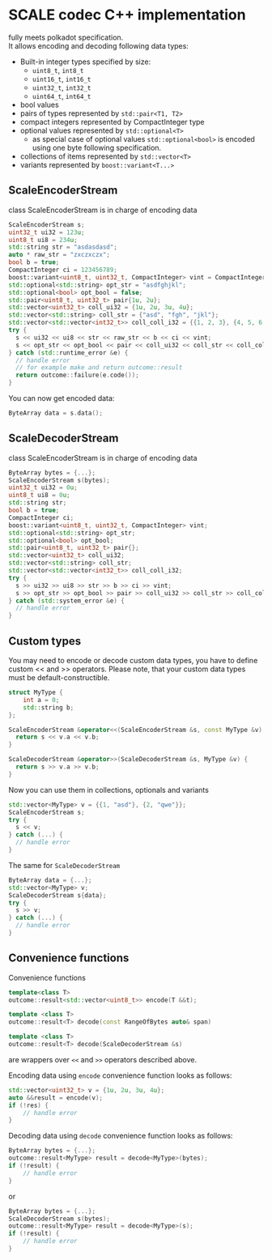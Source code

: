 # SCALE codec C++ implementation
fully meets polkadot specification.\
It allows encoding and decoding following data types:
* Built-in integer types specified by size:
    * ```uint8_t```, ```int8_t```
    * ```uint16_t```, ```int16_t```
    * ```uint32_t```, ```int32_t```
    * ```uint64_t```, ```int64_t```
* bool values
* pairs of types represented by ```std::pair<T1, T2>```
* compact integers represented by CompactInteger type
* optional values represented by ```std::optional<T>```
    * as special case of optional values ```std::optional<bool>``` is encoded using one byte following specification.
* collections of items represented by ```std::vector<T>```
* variants represented by ```boost::variant<T...>```

## ScaleEncoderStream
class ScaleEncoderStream is in charge of encoding data

```c++
ScaleEncoderStream s;
uint32_t ui32 = 123u;
uint8_t ui8 = 234u;
std::string str = "asdasdasd";
auto * raw_str = "zxczxczx";
bool b = true;
CompactInteger ci = 123456789;
boost::variant<uint8_t, uint32_t, CompactInteger> vint = CompactInteger(12345);
std::optional<std::string> opt_str = "asdfghjkl";
std::optional<bool> opt_bool = false;
std::pair<uint8_t, uint32_t> pair{1u, 2u};
std::vector<uint32_t> coll_ui32 = {1u, 2u, 3u, 4u};
std::vector<std::string> coll_str = {"asd", "fgh", "jkl"};
std::vector<std::vector<int32_t>> coll_coll_i32 = {{1, 2, 3}, {4, 5, 6, 7}};
try {
  s << ui32 << ui8 << str << raw_str << b << ci << vint;
  s << opt_str << opt_bool << pair << coll_ui32 << coll_str << coll_coll_i32;
} catch (std::runtime_error &e) {
  // handle error
  // for example make and return outcome::result
  return outcome::failure(e.code());
}
```
You can now get encoded data:
```c++
ByteArray data = s.data();
```

## ScaleDecoderStream
class ScaleEncoderStream is in charge of encoding data

```c++
ByteArray bytes = {...};
ScaleEncoderStream s(bytes);
uint32_t ui32 = 0u;
uint8_t ui8 = 0u;
std::string str;
bool b = true;
CompactInteger ci;
boost::variant<uint8_t, uint32_t, CompactInteger> vint;
std::optional<std::string> opt_str;
std::optional<bool> opt_bool;
std::pair<uint8_t, uint32_t> pair{};
std::vector<uint32_t> coll_ui32;
std::vector<std::string> coll_str;
std::vector<std::vector<int32_t>> coll_coll_i32;
try {
  s >> ui32 >> ui8 >> str >> b >> ci >> vint;
  s >> opt_str >> opt_bool >> pair >> coll_ui32 >> coll_str >> coll_coll_i32;
} catch (std::system_error &e) {
  // handle error
}
```

## Custom types
You may need to encode or decode custom data types, you have to define custom << and >> operators.
Please note, that your custom data types must be default-constructible.
```c++
struct MyType {
    int a = 0;
    std::string b;
};

ScaleEncoderStream &operator<<(ScaleEncoderStream &s, const MyType &v) {
  return s << v.a << v.b;
}

ScaleDecoderStream &operator>>(ScaleDecoderStream &s, MyType &v) {
  return s >> v.a >> v.b;
}
```
Now you can use them in collections, optionals and variants
```c++
std::vector<MyType> v = {{1, "asd"}, {2, "qwe"}};
ScaleEncoderStream s;
try { 
  s << v;
} catch (...) {
  // handle error
}
```
The same for ```ScaleDecoderStream```
```c++
ByteArray data = {...};
std::vector<MyType> v;
ScaleDecoderStream s{data};
try {
  s >> v;
} catch (...) {
  // handle error
}
```

## Convenience functions
Convenience functions 
```c++
template<class T> 
outcome::result<std::vector<uint8_t>> encode(T &&t);

template <class T>
outcome::result<T> decode(const RangeOfBytes auto& span)

template <class T>
outcome::result<T> decode(ScaleDecoderStream &s)  
```
are wrappers over ```<<``` and ```>>``` operators described above.

Encoding data using ```encode``` convenience function looks as follows:
```c++
std::vector<uint32_t> v = {1u, 2u, 3u, 4u};
auto &&result = encode(v);
if (!res) {
    // handle error
}
```

Decoding data using ```decode``` convenience function looks as follows:

```c++
ByteArray bytes = {...};
outcome::result<MyType> result = decode<MyType>(bytes);
if (!result) {
    // handle error
}
```
or
```c++
ByteArray bytes = {...};
ScaleDecoderStream s(bytes);
outcome::result<MyType> result = decode<MyType>(s);
if (!result) {
    // handle error
}
```
